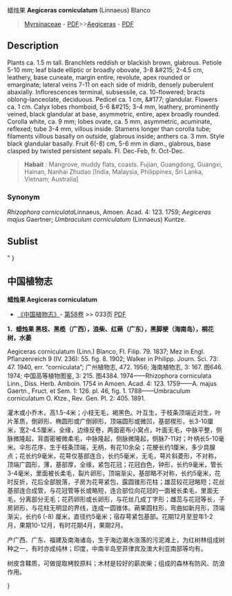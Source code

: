 蜡烛果 **Aegiceras corniculatum** (Linnaeus) Blanco

> [Myrsinaceae](http://www.iplant.cn/info/Myrsinaceae?t=foc) - [PDF](http://www.iplant.cn/foc/pdf/Myrsinaceae.pdf)>>[Aegiceras](Aegiceras-蜡烛果属.md) - [PDF](http://www.iplant.cn/foc/pdf/Aegiceras.pdf)

## Description

Plants ca. 1.5 m tall. Branchlets reddish or blackish brown, glabrous. Petiole 5-10 mm; leaf blade elliptic or broadly obovate, 3-8 &amp;#215; 2-4.5 cm, leathery, base cuneate, margin entire, revolute, apex rounded or emarginate; lateral veins 7-11 on each side of midrib, densely puberulent abaxially. Inflorescences terminal, subsessile, ca. 10-flowered; bracts oblong-lanceolate, deciduous. Pedicel ca. 1 cm, &amp;#177; glandular. Flowers ca. 1 cm. Calyx lobes rhomboid, 5-6 &amp;#215; 3-4 mm, leathery, prominently veined, black glandular at base, asymmetric, entire, apex broadly rounded. Corolla white, ca. 9 mm; lobes ovate, ca. 5 mm, asymmetric, acuminate, reflexed; tube 3-4 mm, villous inside. Stamens longer than corolla tube; filaments villous basally on outside, glabrous inside; anthers ca. 3 mm. Style black glandular basally. Fruit 6(-8) cm, 5-6 mm in diam., glabrous, base clasped by twisted persistent sepals. Fl. Dec-Feb, fr. Oct-Dec.

> **Habait** : 
> Mangrove, muddy flats, coasts. Fujian, Guangdong, Guangxi, Hainan, Nanhai Zhudao [India, Malaysia, Philippines, Sri Lanka, Vietnam; Australia]

### Synonym
*Rhizophora corniculata*Linnaeus, Amoen. Acad. 4: 123. 1759; *Aegiceras majus* Gaertner; *Umbraculum corniculatum* (Linnaeus) Kuntze.

## Sublist
"
}
## 中国植物志

**蜡烛果 Aegiceras corniculatum**

* [《中国植物志》](http://www.iplant.cn/frps)- [第58卷](http://www.iplant.cn/frps/vol/58) >> 033页 [PDF](http://www.iplant.cn/frps/pdf/58/033.PDF)

**1．蜡烛果 黑枝、黑榄（广西），浪柴、红蒴（广东），黑脚梗（海南岛），桐花树，水蒌**

Aegiceras corniculatum (Linn.) Blanco, Fl. Filip. 79. 1837; Mez in Engl. Pflanzenreich 9 (IV. 236): 55. fig. 8. 1902; Walker in Philipp. Journ. Sci. 73: 47. 1940, err. “corniculata”; 广州植物志, 472. 1956; 海南植物志, 3: 167. 图646. 1974; 中国高等植物图鉴, 3: 215. 图4384. 1974——Rhizophora corniculata Linn., Diss. Herb. Amboin. 1754 in Amoen. Acad. 4: 123. 1759——A. majus Gaertn., Fruct. et Sem. 1: 126. pl. 46, fig. 1. 1788——Umbraculum corniculatum O. Ktze., Rev. Gen. Pl. 2: 405. 1891.

灌木或小乔木，高1.5-4米；小枝无毛，褐黑色。叶互生，于枝条顶端近对生，叶片革质，倒卵形、椭圆形或广倒卵形，顶端圆形或微凹，基部楔形，长3-10厘米，宽2-4.5厘米，全缘，边缘反卷，两面密布小窝点，叶面无毛，中脉平整，侧脉微隆起，背面密被微柔毛，中脉隆起，侧脉微隆起，侧脉7-11对；叶柄长5-10毫米。伞形花序，生于枝条顶端，无柄，有花10余朵；花梗长约1厘米，多少具腺点；花长约9毫米，花萼仅基部连合，长约5毫米，无毛，萼片斜菱形，不对称，顶端广圆形，薄，基部厚，全缘，紧包花冠；花冠白色，钟形，长约9毫米，管长3-4毫米，里面被长柔毛，裂片卵形，顶端渐尖，基部略不对称，长约5毫米，花时反折，花后全部脱落，子房为花萼紧包，露圆锥形花柱；雄蕊较花冠略短；花丝基部连合成管，与花冠管等长或略短，连合部位向花冠的一面被长柔毛，里面无毛，分离部分无毛；花药卵形或长卵形，与花丝几成丁字形；雌蕊与花冠等长，子房卵形，与花柱无明显的界线，连成一圆锥体。蒴果圆柱形，弯曲如新月形，顶端渐尖，长约6 (-8) 厘米，直径约5毫米；宿存萼紧包基部。花期12月至翌年1-2月，果期10-12月，有时花期4月，果期2月。

产广西、广东、福建及南海诸岛，生于海边潮水涨落的污泥滩上，为红树林组成树种之一，有时亦成纯林；印度，中南半岛至菲律宾及澳大利亚南部等均有。

树皮含鞣质，可做提取栲胶原料；木材是较好的薪炭柴；组成的森林有防风、防浪作用。

}